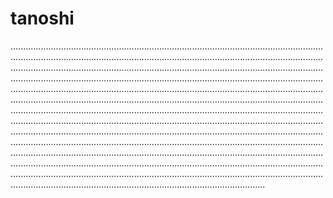 # tanoshi

.................................................................................................................................................................................................................................................................................................................................................................................................................................................................................................................................................................................................................................................................................................................................................................................................................................................................................................................................................................................................................................................................................................................................................................................................................................................................................................................................................................................................................................................................................................................................................................................................................................................................................................................................................................................